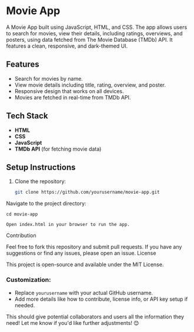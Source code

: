# Movie App

A Movie App built using JavaScript, HTML, and CSS. The app allows users to search for movies, view their details, including ratings, overviews, and posters, using data fetched from The Movie Database (TMDb) API. It features a clean, responsive, and dark-themed UI.

## Features
- Search for movies by name.
- View movie details including title, rating, overview, and poster.
- Responsive design that works on all devices.
- Movies are fetched in real-time from TMDb API.

## Tech Stack
- **HTML**
- **CSS**
- **JavaScript**
- **TMDb API** (for fetching movie data)

## Setup Instructions
1. Clone the repository:
   ```bash
   git clone https://github.com/yourusername/movie-app.git
Navigate to the project directory:

    cd movie-app

    Open index.html in your browser to run the app.

Contribution

Feel free to fork this repository and submit pull requests. If you have any suggestions or find any issues, please open an issue.
License

This project is open-source and available under the MIT License.


### Customization:
- Replace `yourusername` with your actual GitHub username.
- Add more details like how to contribute, license info, or API key setup if needed.

This should give potential collaborators and users all the information they need! Let me know if you'd like further adjustments! 😊

